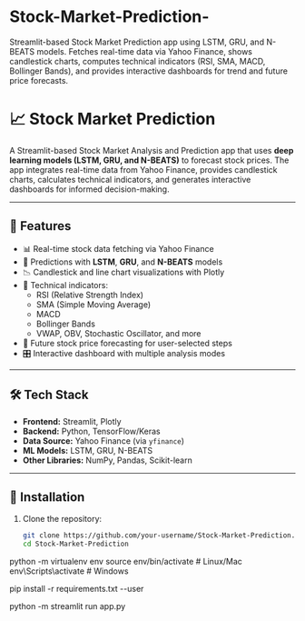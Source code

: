 # Stock-Market-Prediction-
Streamlit-based Stock Market Prediction app using LSTM, GRU, and N-BEATS models. Fetches real-time data via Yahoo Finance, shows candlestick charts, computes technical indicators (RSI, SMA, MACD, Bollinger Bands), and provides interactive dashboards for trend and future price forecasts.


# 📈 Stock Market Prediction

A Streamlit-based Stock Market Analysis and Prediction app that uses **deep learning models (LSTM, GRU, and N-BEATS)** to forecast stock prices. The app integrates real-time data from Yahoo Finance, provides candlestick charts, calculates technical indicators, and generates interactive dashboards for informed decision-making.

---

## 🚀 Features
- 📊 Real-time stock data fetching via Yahoo Finance
- 🤖 Predictions with **LSTM**, **GRU**, and **N-BEATS** models
- 📉 Candlestick and line chart visualizations with Plotly
- 📑 Technical indicators:
  - RSI (Relative Strength Index)
  - SMA (Simple Moving Average)
  - MACD
  - Bollinger Bands
  - VWAP, OBV, Stochastic Oscillator, and more
- 📅 Future stock price forecasting for user-selected steps
- 🎛 Interactive dashboard with multiple analysis modes

---

## 🛠️ Tech Stack
- **Frontend:** Streamlit, Plotly
- **Backend:** Python, TensorFlow/Keras
- **Data Source:** Yahoo Finance (via `yfinance`)
- **ML Models:** LSTM, GRU, N-BEATS
- **Other Libraries:** NumPy, Pandas, Scikit-learn

---

## 📂 Installation

1. Clone the repository:
   ```bash
   git clone https://github.com/your-username/Stock-Market-Prediction.git
   cd Stock-Market-Prediction

python -m virtualenv env
source env/bin/activate   # Linux/Mac
env\Scripts\activate      # Windows

pip install -r requirements.txt --user

python -m streamlit run app.py
